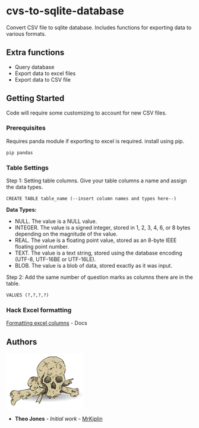 # cvs-to-sqlite-database

Convert CSV file to sqlite database. Includes functions for exporting data to various formats.

## Extra functions

- Query database
- Export data to excel files
- Export data to CSV file

## Getting Started

Code will require some customizing to account for new CSV files.

### Prerequisites

Requires panda module if exporting to excel is required. install using pip.

```
pip pandas
```

### Table Settings

Step 1: Setting table columns. Give your table columns a name and assign the data types.

```
CREATE TABLE table_name (--insert column names and types here--)
```

**Data Types:**

- NULL. The value is a NULL value.
- INTEGER. The value is a signed integer, stored in 1, 2, 3, 4, 6, or 8 bytes depending on the magnitude of the value.
- REAL. The value is a floating point value, stored as an 8-byte IEEE floating point number.
- TEXT. The value is a text string, stored using the database encoding (UTF-8, UTF-16BE or UTF-16LE).
- BLOB. The value is a blob of data, stored exactly as it was input.

Step 2: Add the same number of question marks as columns there are in the table.

```
VALUES (?,?,?,?)
```

### Hack Excel formatting

[Formatting excel columns](https://xlsxwriter.readthedocs.io/example_pandas_column_formats.html) - Docs

## Authors

![](mrkiplin-icon.gif)

- **Theo Jones** - _Initial work_ - [MrKiplin](https://github.com/MrKiplin)
